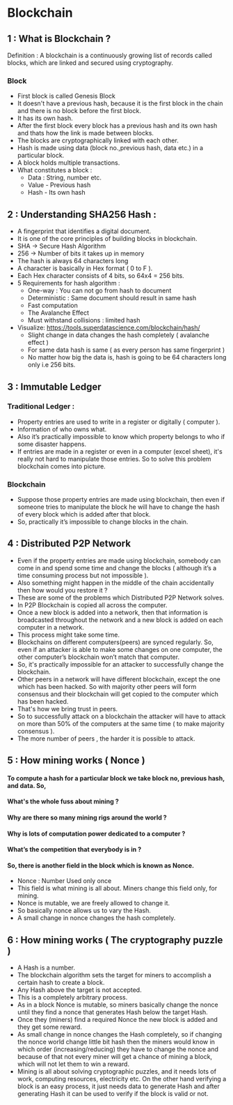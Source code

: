 # Blockchain
## 1 : What is Blockchain ? 
Definition : A blockchain is a continuously growing list of records called blocks, which are linked and secured using cryptography.

### Block
* First block is called Genesis Block 
* It doesn't have a previous hash, because it is the first block in the chain and there is no block before the first block.
* It has its own hash.
* After the first block every block has a previous hash and its own hash and thats how the link is made between blocks.
* The blocks are cryptographically linked with each other.
* Hash is made using data (block no.,previous hash, data etc.) in a particular block.
* A block holds multiple transactions.
* What constitutes a block : 
  * Data : String, number etc.
  * Value - Previous hash
  * Hash - Its own hash

## 2 : Understanding SHA256 Hash :
* A fingerprint that identifies a digital document.
* It is one of the core principles of building blocks in blockchain.
* SHA -> Secure Hash Algorithm
* 256 -> Number of bits it takes up in memory
* The hash is always 64 characters long
* A character is basically in Hex format ( 0 to F ).
* Each Hex character consists of 4 bits, so 64x4  = 256 bits.
* 5 Requirements for hash algorithm : 
  * One-way : You can not go from hash to document
  * Deterministic : Same document should result in same hash
  * Fast computation
  * The Avalanche Effect
  * Must withstand collisions : limited hash
* Visualize:  https://tools.superdatascience.com/blockchain/hash/
  * Slight change in data changes the hash completely ( avalanche effect )
  * For same data hash is same ( as every person has same fingerprint )
  * No matter how big the data is, hash is going to be 64 characters long only i.e 256 bits.

## 3 : Immutable Ledger
### Traditional Ledger : 
* Property entries are used to write in a register or digitally ( computer ).
* Information of who owns what. 
* Also it’s practically impossible to know which property belongs to who if some disaster happens.
* If entries are made in a register or even in a computer (excel sheet), it's really not hard to manipulate those entries. So to solve this problem blockchain comes into picture. 
### Blockchain
* Suppose those property entries are made using blockchain, then even if someone tries to manipulate the block he will have to change the hash of every block which is added after that block.
* So, practically it’s impossible to change blocks in the chain.

## 4 : Distributed P2P Network
* Even if the property entries are made using blockchain, somebody can come in and spend some time and change the blocks ( although it’s a time consuming process but not impossible ).
* Also something might happen in the middle of the chain accidentally then how would you restore it ?
* These are some of the problems which Distributed P2P Network solves.
* In P2P Blockchain is copied all across the computer.
* Once a new block is added into a network, then that information is broadcasted throughout the network and a new block is added on each computer in a network.
* This process might take some time.
* Blockchains on different computers(peers) are synced regularly. So, even if an attacker is able to make some changes on one computer, the other computer’s blockchain won’t match that computer.
* So, it's practically impossible for an attacker to successfully change the blockchain.
* Other peers in a network will have different blockchain, except the one which has been hacked. So with majority other peers will form consensus and their blockchain will get copied to the computer which has been hacked.
* That's how we bring trust in peers.
* So to successfully attack on a blockchain the attacker will have to attack on more than 50% of the computers at the same time ( to make majority consensus ).
* The more number of peers , the harder it is possible to attack.

## 5 : How mining works ( Nonce )
#### To compute a hash for a particular block we take block no, previous hash, and data. So,
#### What's the whole fuss about mining ?
#### Why are there so many mining rigs around the world ?
#### Why is lots of computation power dedicated to a computer ?
#### What’s the competition that everybody is in ?
#### So, there is another field in the block which is known as Nonce.
* Nonce : Number Used only once
* This field is what mining is all about. Miners change this field only, for mining.
* Nonce is mutable, we are freely allowed to change it.
* So basically nonce allows us to vary the Hash.
* A small change in nonce changes the hash completely.

## 6 : How mining works ( The cryptography puzzle )
* A Hash is a number.
* The blockchain algorithm sets the target for miners to accomplish a certain hash to create a block.
* Any Hash above the target is not accepted.
* This is a completely arbitrary process.
* As in a block Nonce is mutable, so miners basically change the nonce until they find a nonce that generates Hash below the target Hash.
* Once they (miners) find a required Nonce the new block is added and they get some reward.
* As small change in nonce changes the Hash completely, so if changing the nonce world change little bit hash then the miners would know in which order (increasing/reducing) they have to change the nonce and because of that not every miner will get a chance of mining a block, which will not let them to win a reward.
* Mining is all about solving cryptographic puzzles, and it needs lots of work, computing resources, electricity etc. On the other hand verifying a block is an easy process, it just needs data to generate Hash and after generating Hash it can be used to verify if the block is valid or not.
